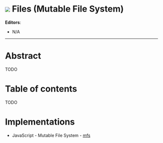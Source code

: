 # ![](https://img.shields.io/badge/status-wip-orange.svg?style=flat-square) Files (Mutable File System)

**Editors**:
- N/A

* * *

# Abstract

TODO

# Table of contents

TODO

# Implementations

- JavaScript - Mutable File System - [mfs](https://github.com/ipfs/js-ipfs-mfs)
